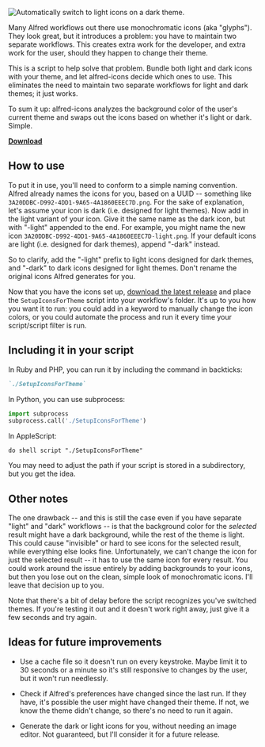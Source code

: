 ![Automatically switch to light icons on a dark theme.](http://clintonstrong.com/i/3b09f9.png)

Many Alfred workflows out there use monochromatic icons (aka "glyphs"). They look great, but it introduces a problem: you have to maintain two separate workflows. This creates extra work for the developer, and extra work for the user, should they happen to change their theme.

This is a script to help solve that problem. Bundle both light and dark icons with your theme, and let alfred-icons decide which ones to use. This eliminates the need to maintain two separate workflows for light and dark themes; it just works.

To sum it up: alfred-icons analyzes the background color of the user's current theme and swaps out the icons based on whether it's light or dark. Simple.

**[Download][releases]**

## How to use

To put it in use, you'll need to conform to a simple naming convention. Alfred already names the icons for you, based on a UUID -- something like `3A20DDBC-D992-4DD1-9A65-4A1860EEEC7D.png`. For the sake of explanation, let's assume your icon is dark (i.e. designed for light themes). Now add in the light variant of your icon. Give it the same name as the dark icon, but  with "-light" appended to the end. For example, you might name the new icon `3A20DDBC-D992-4DD1-9A65-4A1860EEEC7D-light.png`. If your default icons are light (i.e. designed for dark themes), append "-dark" instead.

So to clarify, add the "-light" prefix to light icons designed for dark themes, and "-dark" to dark icons designed for light themes. Don't rename the original icons Alfred generates for you.

Now that you have the icons set up, [download the latest release][releases] and place the `SetupIconsForTheme` script into your workflow's folder. It's up to you how you want it to run: you could add in a keyword to manually change the icon colors, or you could automate the process and run it every time your script/script filter is run.

## Including it in your script

In Ruby and PHP, you can run it by including the command in backticks:

```ruby
`./SetupIconsForTheme`
```

In Python, you can use subprocess:

```python
import subprocess
subprocess.call('./SetupIconsForTheme')
```

In AppleScript:

```applescript
do shell script "./SetupIconsForTheme"
```

You may need to adjust the path if your script is stored in a subdirectory, but you get the idea.

## Other notes

The one drawback -- and this is still the case even if you have separate "light" and "dark" workflows -- is that the background color for the *selected* result might have a dark background, while the rest of the theme is light. This could cause "invisible" or hard to see icons for the selected result, while everything else looks fine. Unfortunately, we can't change the icon for just the selected result -- it has to use the same icon for every result. You could work around the issue entirely by adding backgrounds to your icons, but then you lose out on the clean, simple look of monochromatic icons. I'll leave that decision up to you.

Note that there's a bit of delay before the script recognizes you've switched themes. If you're testing it out and it doesn't work right away, just give it a few seconds and try again.

## Ideas for future improvements

- Use a cache file so it doesn't run on every keystroke. Maybe limit it to 30 seconds or a minute so it's still responsive to changes by the user, but it won't run needlessly.

- Check if Alfred's preferences have changed since the last run. If they have, it's possible the user might have changed their theme. If not, we know the theme didn't change, so there's no need to run it again.

- Generate the dark or light icons for you, without needing an image editor. Not guaranteed, but I'll consider it for a future release.

[releases]: https://github.com/clintxs/alfred-icons/releases
